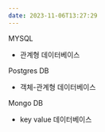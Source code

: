 ```yaml
---
date: 2023-11-06T13:27:29
---
```

MYSQL
- 관계형 데이터베이스


Postgres DB
- 객체-관계형 데이터베이스

Mongo DB
- key value 데이터베이스